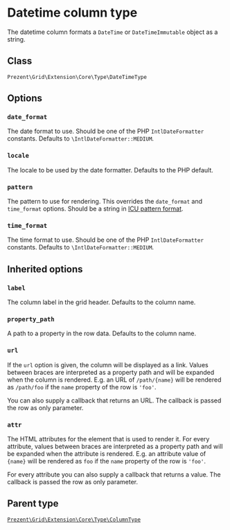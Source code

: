Datetime column type
====================

The datetime column formats a `DateTime` or `DateTimeImmutable` object as a string.

## Class

`Prezent\Grid\Extension\Core\Type\DateTimeType`

## Options

### `date_format`

The date format to use. Should be one of the PHP `IntlDateFormatter` constants. Defaults to `\IntlDateFormatter::MEDIUM`.

### `locale`

The locale to be used by the date formatter. Defaults to the PHP default.

### `pattern`

The pattern to use for rendering. This overrides the `date_format` and `time_format` options. Should be a string
in [ICU pattern format](http://userguide.icu-project.org/formatparse/datetime).

### `time_format`

The time format to use. Should be one of the PHP `IntlDateFormatter` constants. Defaults to `\IntlDateFormatter::MEDIUM`.

## Inherited options

### `label`

The column label in the grid header. Defaults to the column name.

### `property_path`

A path to a property in the row data. Defaults to the column name.

### `url`

If the `url` option is given, the column will be displayed as a link. Values between braces are interpreted
as a property path and will be expanded when the column is rendered. E.g. an URL of `/path/{name}` will
be rendered as `/path/foo` if the `name` property of the row is `'foo'`.

You can also supply a callback that returns an URL. The callback is passed the row as only parameter.

### `attr`

The HTML attributes for the element that is used to render it. For every attribute, values between braces
are interpreted as a property path and will be expanded when the attribute is rendered. E.g. an attribute value
of `{name}` will be rendered as `foo` if the `name` property of the row is `'foo'`.

For every attribute you can also supply a callback that returns a value. The callback is passed the row as only parameter.

## Parent type

[`Prezent\Grid\Extension\Core\Type\ColumnType`](column.md)
